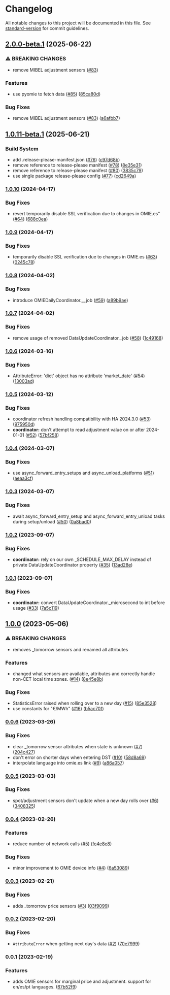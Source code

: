 # Changelog

All notable changes to this project will be documented in this file. See [standard-version](https://github.com/conventional-changelog/standard-version) for commit guidelines.

## [2.0.0-beta.1](https://github.com/luuuis/hass_omie/compare/v1.0.11-beta.1...v2.0.0-beta.1) (2025-06-22)


### ⚠ BREAKING CHANGES

* remove MIBEL adjustment sensors ([#83](https://github.com/luuuis/hass_omie/issues/83))

### Features

* use pyomie to fetch data ([#85](https://github.com/luuuis/hass_omie/issues/85)) ([85ca80d](https://github.com/luuuis/hass_omie/commit/85ca80d238e9198e22122b59ea1779bbe10d28d3))


### Bug Fixes

* remove MIBEL adjustment sensors ([#83](https://github.com/luuuis/hass_omie/issues/83)) ([a6afbb7](https://github.com/luuuis/hass_omie/commit/a6afbb7417d965e4cb54f2196f2f9c14c84c6d39))

## [1.0.11-beta.1](https://github.com/luuuis/hass_omie/compare/v1.0.10...v1.0.11-beta.1) (2025-06-21)


### Build System

* add .release-please-manifest.json ([#76](https://github.com/luuuis/hass_omie/issues/76)) ([c97d68b](https://github.com/luuuis/hass_omie/commit/c97d68bb986d16417bc3995635c89cd853cfd43a))
* remove reference to release-please manifest ([#78](https://github.com/luuuis/hass_omie/issues/78)) ([8e35e31](https://github.com/luuuis/hass_omie/commit/8e35e31b12a47a27fd46268c0e4aed2b1bbd9872))
* remove reference to release-please manifest ([#80](https://github.com/luuuis/hass_omie/issues/80)) ([3835c79](https://github.com/luuuis/hass_omie/commit/3835c79938227f73835aba0c2913dac2a7ee59c5))
* use single package release-please config ([#77](https://github.com/luuuis/hass_omie/issues/77)) ([cd2649a](https://github.com/luuuis/hass_omie/commit/cd2649ae8f8b89f257553de08ff8425c7c39ccb5))

### [1.0.10](https://github.com/luuuis/hass_omie/compare/v1.0.9...v1.0.10) (2024-04-17)


### Bug Fixes

* revert temporarily disable SSL verification due to changes in OMIE.es" ([#64](https://github.com/luuuis/hass_omie/issues/64)) ([688c0ea](https://github.com/luuuis/hass_omie/commit/688c0ea2ea722f9c76c719a6d999820b99d47557))

### [1.0.9](https://github.com/luuuis/hass_omie/compare/v1.0.8...v1.0.9) (2024-04-17)


### Bug Fixes

* temporarily disable SSL verification due to changes in OMIE.es ([#63](https://github.com/luuuis/hass_omie/issues/63)) ([0245c78](https://github.com/luuuis/hass_omie/commit/0245c78245fba0f7177c5cfa2096c2559fa6dee7))

### [1.0.8](https://github.com/luuuis/hass_omie/compare/v1.0.7...v1.0.8) (2024-04-02)


### Bug Fixes

* introduce OMIEDailyCoordinator.__job ([#59](https://github.com/luuuis/hass_omie/issues/59)) ([a89b9ae](https://github.com/luuuis/hass_omie/commit/a89b9ae3b3afa09bcb0b904e87d2f5ef9d1b6f14))

### [1.0.7](https://github.com/luuuis/hass_omie/compare/v1.0.6...v1.0.7) (2024-04-02)


### Bug Fixes

* remove usage of removed DataUpdateCoordinator._job ([#58](https://github.com/luuuis/hass_omie/issues/58)) ([1c49168](https://github.com/luuuis/hass_omie/commit/1c49168a5e0eb28eeddebda78dad42a60848fedb))

### [1.0.6](https://github.com/luuuis/hass_omie/compare/v1.0.5...v1.0.6) (2024-03-16)


### Bug Fixes

* AttributeError: 'dict' object has no attribute 'market_date' ([#54](https://github.com/luuuis/hass_omie/issues/54)) ([13003ad](https://github.com/luuuis/hass_omie/commit/13003ad361a1a55b6db957a9c02cc1e7a202c4ab))

### [1.0.5](https://github.com/luuuis/hass_omie/compare/v1.0.4...v1.0.5) (2024-03-12)


### Bug Fixes

* coordinator refresh handling compatibility with HA 2024.3.0 ([#53](https://github.com/luuuis/hass_omie/issues/53)) ([975950d](https://github.com/luuuis/hass_omie/commit/975950dea43926585021264f58396f34765a3b58))
* **coordinator:** don't attempt to read adjustment value on or after 2024-01-01 ([#52](https://github.com/luuuis/hass_omie/issues/52)) ([57bf258](https://github.com/luuuis/hass_omie/commit/57bf258ca01d676981cb6c05812479e31716eea0))

### [1.0.4](https://github.com/luuuis/hass_omie/compare/v1.0.3...v1.0.4) (2024-03-07)


### Bug Fixes

* use async_forward_entry_setups and async_unload_platforms ([#51](https://github.com/luuuis/hass_omie/issues/51)) ([aeaa3cf](https://github.com/luuuis/hass_omie/commit/aeaa3cf5a2d5bfdc7c8156e69ed52a62304e4bce))

### [1.0.3](https://github.com/luuuis/hass_omie/compare/v1.0.2...v1.0.3) (2024-03-07)


### Bug Fixes

* await async_forward_entry_setup and async_forward_entry_unload tasks during setup/unload ([#50](https://github.com/luuuis/hass_omie/issues/50)) ([0a8bad0](https://github.com/luuuis/hass_omie/commit/0a8bad08d8d474c0fe3868a1571e76930545577b))

### [1.0.2](https://github.com/luuuis/hass_omie/compare/v1.0.1...v1.0.2) (2023-09-07)


### Bug Fixes

* **coordinator:** rely on our own _SCHEDULE_MAX_DELAY instead of private DataUpdateCoordinator property ([#35](https://github.com/luuuis/hass_omie/issues/35)) ([13ad28e](https://github.com/luuuis/hass_omie/commit/13ad28ebe68a2c7c68fbecf8872fca5e81baf3b8))

### [1.0.1](https://github.com/luuuis/hass_omie/compare/v1.0.0...v1.0.1) (2023-09-07)


### Bug Fixes

* **coordinator:** convert DataUpdateCoordinator._microsecond to int before usage ([#33](https://github.com/luuuis/hass_omie/issues/33)) ([7a5c119](https://github.com/luuuis/hass_omie/commit/7a5c1191bde66a166b571f7e967bcab85930467d))

## [1.0.0](https://github.com/luuuis/hass_omie/compare/v0.0.6...v1.0.0) (2023-05-06)


### ⚠ BREAKING CHANGES

* removes _tomorrow sensors and renamed all attributes

### Features

* changed what sensors are available, attributes and correctly handle non-CET local time zones. ([#14](https://github.com/luuuis/hass_omie/issues/14)) ([8e45e8b](https://github.com/luuuis/hass_omie/commit/8e45e8b507f3bf63c67ae13a77ac6c5b7f102f32))


### Bug Fixes

* StatisticsError raised when rolling over to a new day ([#15](https://github.com/luuuis/hass_omie/issues/15)) ([85e3528](https://github.com/luuuis/hass_omie/commit/85e3528ac6813921c765250263428e9671c2b409))
* use constants for "€/MWh" ([#16](https://github.com/luuuis/hass_omie/issues/16)) ([b5ac70f](https://github.com/luuuis/hass_omie/commit/b5ac70f3f8b7b988cb3cf584b7ad4b28e0be8d3f))

### [0.0.6](https://github.com/luuuis/hass_omie/compare/v0.0.5...v0.0.6) (2023-03-26)


### Bug Fixes

* clear _tomorrow sensor attributes when state is unknown ([#7](https://github.com/luuuis/hass_omie/issues/7)) ([204c427](https://github.com/luuuis/hass_omie/commit/204c42786bdf3446490a8a94630d1ee10cdfdc72))
* don't error on shorter days when entering DST ([#10](https://github.com/luuuis/hass_omie/issues/10)) ([58d8a69](https://github.com/luuuis/hass_omie/commit/58d8a69dae3a79404f3aefa2f9cfe6b68e0c886f))
* interpolate language into omie.es link ([#9](https://github.com/luuuis/hass_omie/issues/9)) ([a86a057](https://github.com/luuuis/hass_omie/commit/a86a05758f023a64a2d76eb52da94a4d81f36a34))

### [0.0.5](https://github.com/luuuis/hass_omie/compare/v0.0.4...v0.0.5) (2023-03-03)


### Bug Fixes

* spot/adjustment sensors don't update when a new day rolls over ([#6](https://github.com/luuuis/hass_omie/issues/6)) ([3408325](https://github.com/luuuis/hass_omie/commit/34083256a949ed8a7d359dca3b3b2aae141e2894))

### [0.0.4](https://github.com/luuuis/hass_omie/compare/v0.0.3...v0.0.4) (2023-02-26)


### Features

* reduce number of network calls ([#5](https://github.com/luuuis/hass_omie/issues/5)) ([fc4e8e8](https://github.com/luuuis/hass_omie/commit/fc4e8e887c9fd3b4b6507870cff3ac2924d2662d))


### Bug Fixes

* minor improvement to OMIE device info ([#4](https://github.com/luuuis/hass_omie/issues/4)) ([6a53089](https://github.com/luuuis/hass_omie/commit/6a53089de43b8b18dca77454088a92570ac4618b))

### [0.0.3](https://github.com/luuuis/hass_omie/compare/v0.0.2...v0.0.3) (2023-02-21)


### Bug Fixes

* adds _tomorrow price sensors ([#3](https://github.com/luuuis/hass_omie/issues/3)) ([03f9099](https://github.com/luuuis/hass_omie/commit/03f90997d28ca4f9444a9446a47a3c080da29fd3))

### [0.0.2](https://github.com/luuuis/hass_omie/compare/v0.0.1...v0.0.2) (2023-02-20)


### Bug Fixes

* `AttributeError` when getting next day's data ([#2](https://github.com/luuuis/hass_omie/issues/2)) ([70e7999](https://github.com/luuuis/hass_omie/commit/70e7999e6e9d342ba68f78b71953fe03427b52a9))

### 0.0.1 (2023-02-19)


### Features

* adds OMIE sensors for marginal price and adjustment. support for en/es/pt languages. ([67b52f9](https://github.com/luuuis/hass_omie/commit/67b52f9dbc5f2015ac9c143d76f72b923a17b8ca))
